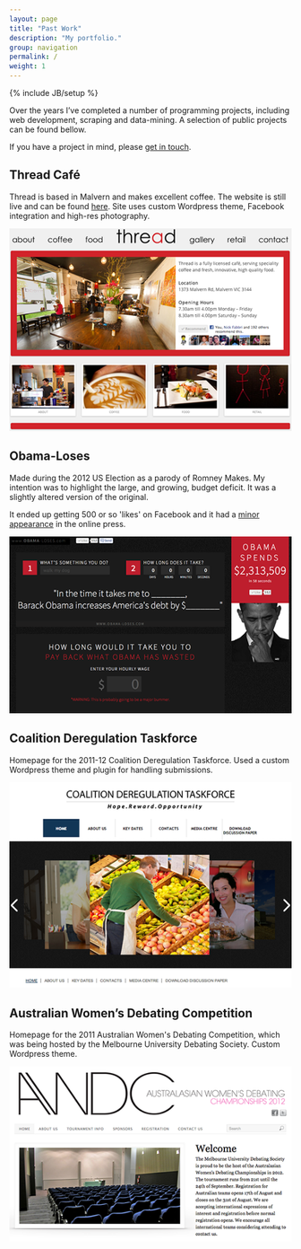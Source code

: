 ```yaml
---
layout: page
title: "Past Work"
description: "My portfolio."
group: navigation
permalink: /
weight: 1
---
```

{% include JB/setup %}

Over the years I’ve completed a number of programming projects, including web development, scraping and data-mining. A selection of public projects can be found bellow.

If you have a project in mind, please [get in touch](mailto:chris.lewis2@gmail.com).

## Thread Café

Thread is based in Malvern and makes excellent coffee. The website is still live and can be found [here](http://www.threadcafe.com.au). Site uses custom Wordpress theme, Facebook integration and high-res photography.

![Thread Café](preview_thread_cafe.png)

## Obama-Loses

Made during the 2012 US Election as a parody of Romney Makes. My intention was to highlight the large, and growing, budget deficit. It was a slightly altered version of the original.

It ended up getting 500 or so 'likes' on Facebook and it had a [minor appearance](http://redalertpolitics.com/2012/09/27/student-launches-obama-loses-website) in the online press.

![Obama-Loses](preview_obama_loses.png)

## Coalition Deregulation Taskforce

Homepage for the 2011-12 Coalition Deregulation Taskforce. Used a custom Wordpress theme and plugin for handling submissions.

![Coalition Deregulation Taskforce](preview_dereg_taskforce.png)

## Australian Women’s Debating Competition

Homepage for the 2011 Australian Women's Debating Competition, which was being hosted by the Melbourne University Debating Society. Custom Wordpress theme.

![Australian Women's Debating Competition](preview_awdc.png)
